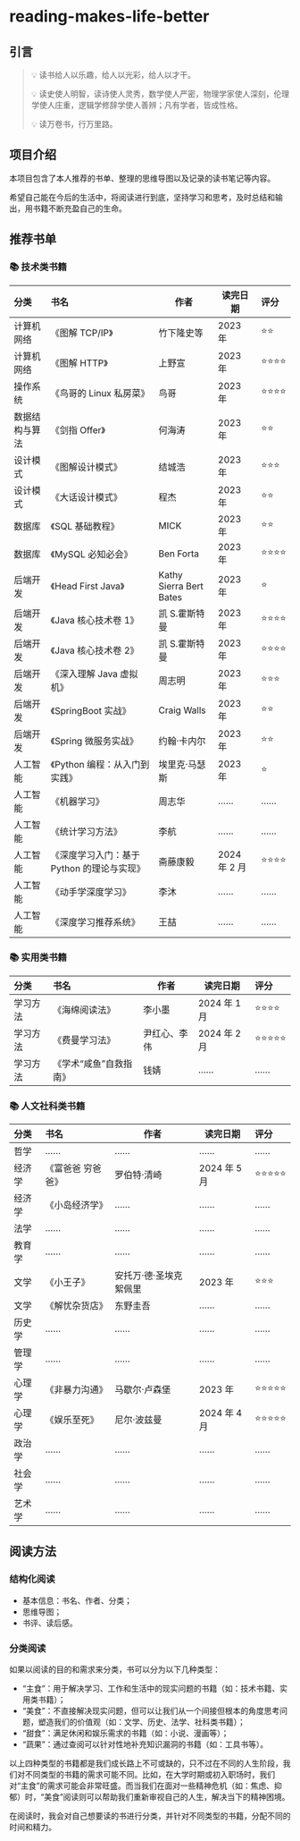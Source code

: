 # reading-makes-life-better
## 引言 

> 💡 读书给人以乐趣，给人以光彩，给人以才干。
>
> 💡 读史使人明智，读诗使人灵秀，数学使人严密，物理学家使人深刻，伦理学使人庄重，逻辑学修辞学使人善辨；凡有学者，皆成性格。
>
> 💡 读万卷书，行万里路。
>

## 项目介绍

本项目包含了本人推荐的书单、整理的思维导图以及记录的读书笔记等内容。

希望自己能在今后的生活中，将阅读进行到底，坚持学习和思考，及时总结和输出，用书籍不断充盈自己的生命。

## 推荐书单

### 📚 技术类书籍

| 分类           | 书名                                       | 作者                    | 读完日期     | 评分 |
| :------------- | :----------------------------------------- | ----------------------- | ------------ | :--- |
| 计算机网络     | 《图解 TCP/IP》                            | 竹下隆史等              | 2023 年      | ⭐⭐   |
| 计算机网络     | 《图解 HTTP》                              | 上野宣                  | 2023 年      | ⭐⭐⭐⭐ |
| 操作系统       | 《鸟哥的 Linux 私房菜》                    | 鸟哥                    | 2023 年      | ⭐⭐⭐⭐ |
| 数据结构与算法 | 《剑指 Offer》                             | 何海涛                  | 2023 年      | ⭐⭐   |
| 设计模式       | 《图解设计模式》                           | 结城浩                  | 2023 年      | ⭐⭐⭐  |
| 设计模式       | 《大话设计模式》                           | 程杰                    | 2023 年      | ⭐⭐   |
| 数据库         | 《SQL 基础教程》                           | MICK                    | 2023 年      | ⭐⭐   |
| 数据库         | 《MySQL 必知必会》                         | Ben Forta               | 2023 年      | ⭐⭐⭐⭐ |
| 后端开发       | 《Head First Java》                        | Kathy Sierra Bert Bates | 2023 年      | ⭐    |
| 后端开发       | 《Java 核心技术卷 1》                      | 凯 S.霍斯特曼           | 2023 年      | ⭐⭐⭐⭐ |
| 后端开发       | 《Java 核心技术卷 2》                      | 凯 S.霍斯特曼           | 2023 年      | ⭐⭐⭐⭐ |
| 后端开发       | 《深入理解 Java 虚拟机》                   | 周志明                  | 2023 年      | ⭐⭐⭐  |
| 后端开发       | 《SpringBoot 实战》                        | Craig Walls             | 2023 年      | ⭐⭐   |
| 后端开发       | 《Spring 微服务实战》                      | 约翰·卡内尔             | 2023 年      | ⭐⭐   |
| 人工智能       | 《Python 编程：从入门到实践》              | 埃里克·马瑟斯           | 2023 年      | ⭐    |
| 人工智能       | 《机器学习》                               | 周志华                  | ……           | ……   |
| 人工智能       | 《统计学习方法》                           | 李航                    | ……           | ……   |
| 人工智能       | 《深度学习入门：基于 Python 的理论与实现》 | 斋藤康毅                | 2024 年 2 月 | ⭐⭐⭐⭐ |
| 人工智能       | 《动手学深度学习》                         | 李沐                    | ……           | ……   |
| 人工智能       | 《深度学习推荐系统》                       | 王喆                    | ……           | ……   |

### 📚 实用类书籍

| 分类     | 书名                   | 作者         | 读完日期     | 评分  |
| :------- | :--------------------- | ------------ | ------------ | :---- |
| 学习方法 | 《海绵阅读法》         | 李小墨       | 2024 年 1 月 | ⭐⭐⭐⭐  |
| 学习方法 | 《费曼学习法》         | 尹红心、李伟 | 2024 年 2 月 | ⭐⭐⭐⭐⭐ |
| 学习方法 | 《学术“咸鱼”自救指南》 | 钱婧         | ……           | ……    |

### 📚 人文社科类书籍

| 分类   | 书名              | 作者                   | 读完日期     | 评分  |
| :----- | :---------------- | ---------------------- | ------------ | :---- |
| 哲学   | ……                | ……                     | ……           | ……    |
| 经济学 | 《富爸爸 穷爸爸》 | 罗伯特·清崎            | 2024 年 5 月 | ⭐⭐⭐⭐⭐ |
| 经济学 | 《小岛经济学》    | ……                     | ……           | ……    |
| 法学   | ……                | ……                     | ……           | ……    |
| 教育学 | ……                | ……                     | ……           | ……    |
| 文学   | 《小王子》        | 安托万·德·圣埃克絮佩里 | 2023 年      | ⭐⭐⭐   |
| 文学   | 《解忧杂货店》    | 东野圭吾               | ……           | ……    |
| 历史学 | ……                | ……                     | ……           | ……    |
| 管理学 | ……                | ……                     | ……           | ……    |
| 心理学 | 《非暴力沟通》    | 马歇尔·卢森堡          | 2023 年      | ⭐⭐⭐⭐⭐ |
| 心理学 | 《娱乐至死》      | 尼尔·波兹曼            | 2024 年 4 月 | ⭐⭐⭐⭐⭐ |
| 政治学 | ……                | ……                     | ……           | ……    |
| 社会学 | ……                | ……                     | ……           | ……    |
| 艺术学 | ……                | ……                     | ……           | ……    |

## 阅读方法

### 结构化阅读

- 基本信息：书名、作者、分类；
- 思维导图；
- 书评、读后感。

### 分类阅读

如果以阅读的目的和需求来分类，书可以分为以下几种类型：

- “主食”：用于解决学习、工作和生活中的现实问题的书籍（如：技术书籍、实用类书籍）；
- “美食”：不直接解决现实问题，但可以让我们从一个间接但根本的角度思考问题，塑造我们的价值观（如：文学、历史、法学、社科类书籍）；
- “甜食”：满足休闲和娱乐需求的书籍（如：小说、漫画等）；
- “蔬果”：通过查阅可以针对性地补充知识漏洞的书籍（如：工具书等）。

以上四种类型的书籍都是我们成长路上不可或缺的，只不过在不同的人生阶段，我们对不同类型的书籍的需求可能不同。比如，在大学时期或初入职场时，我们对“主食”的需求可能会非常旺盛。而当我们在面对一些精神危机（如：焦虑、抑郁）时，“美食”阅读则可以帮助我们重新审视自己的人生，解决当下的精神困境。

在阅读时，我会对自己想要读的书进行分类，并针对不同类型的书籍，分配不同的时间和精力。
